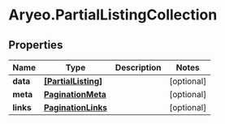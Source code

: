 # Aryeo.PartialListingCollection

## Properties
Name | Type | Description | Notes
------------ | ------------- | ------------- | -------------
**data** | [**[PartialListing]**](PartialListing.md) |  | [optional] 
**meta** | [**PaginationMeta**](PaginationMeta.md) |  | [optional] 
**links** | [**PaginationLinks**](PaginationLinks.md) |  | [optional] 
